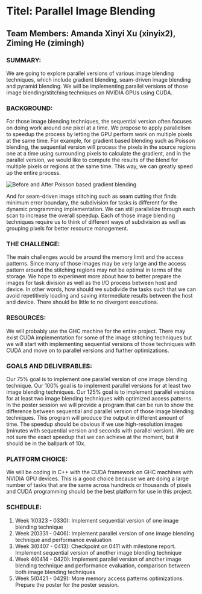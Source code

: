 # Titel: Parallel Image Blending
## Team Members: Amanda Xinyi Xu (xinyix2), Ziming He (zimingh)

### SUMMARY: 
We are going to explore parallel versions of various image blending techniques, which include gradient blending, seam-driven image blending and pyramid blending. We will be implementing parallel versions of those image blending/stitching techniques on NVIDIA GPUs using CUDA.

### BACKGROUND: 
For those image blending techniques, the sequential version often focuses on doing work around one pixel at a time. We propose to apply parallelism to speedup the process by letting the GPU perform work on multiple pixels at the same time. For example, for gradient based blending such as Poisson blending, the sequential version will process the pixels in the source regions one at a time using surrounding pixels to calculate the gradient, and in the parallel version, we would like to compute the results of the blend for multiple pixels or regions at the same time. This way, we can greatly speed up the entire process.

![Before and After Poisson based gradient blending](https://user-images.githubusercontent.com/16871889/159832443-f90c470c-9d24-42fb-a733-a0cb9343fe96.PNG)

And for seam-driven image stitching such as seam cutting that finds minimum error boundary, the subdivision for tasks is different for the dynamic programming implementation. We can still parallelize through each scan to increase the overall speedup. Each of those image blending techniques require us to think of different ways of subdivision as well as grouping pixels for better resource management.

### THE CHALLENGE: 
The main challenges would be around the memory limit and the access patterns. Since many of those images may be very large and the access pattern around the stitching regions may not be optimal in terms of the storage. We hope to experiment more about how to better prepare the images for task division as well as the I/O process between host and device. In other words, how should we subdivide the tasks such that we can avoid repetitively loading and saving intermediate results between the host and device. There should be little to no divergent executions.

### RESOURCES: 
We will probably use the GHC machine for the entire project. There may exist CUDA implementation for some of the image stitching techniques but we will start with implementing sequential versions of those techniques with CUDA and move on to parallel versions and further optimizations. 
### GOALS AND DELIVERABLES: 
Our 75% goal is to implement one parallel version of one image blending technique. Our 100% goal is to implement parallel versions for at least two image blending techniques. Our 125% goal is to implement parallel versions for at least two image blending techniques with optimized access patterns. In the poster session we will provide a program that can be run to show the difference between sequential and parallel version of those image blending techniques. This program will produce the output in different amount of time. The speedup should be obvious if we use high-resolution images (minutes with sequential version and seconds with parallel version). We are not sure the exact speedup that we can achieve at the moment, but it should be in the ballpark of 10x.
### PLATFORM CHOICE: 
We will be coding in C++ with the CUDA framework on GHC machines with NVIDIA GPU devices. This is a good choice because we are doing a large number of tasks that are the same across hundreds or thousands of pixels and CUDA programming should be the best platform for use in this project.
### SCHEDULE: 
1. Week 1(0323 - 0330): Implement sequential version of one image blending technique
2. Week 2(0331 - 0406): Implement parallel version of one image blending technique and performance evaluation
3. Week 3(0407 - 0413): Checkpoint on 0411 with milestone report. Implement sequential version of another image blending technique
4. Week 4(0414 - 0420): Implement parallel version of another image blending technique and performance evaluation, comparison between both image blending techniques
5. Week 5(0421 - 0429): More memory access patterns optimizations. Prepare the poster for the poster session.

